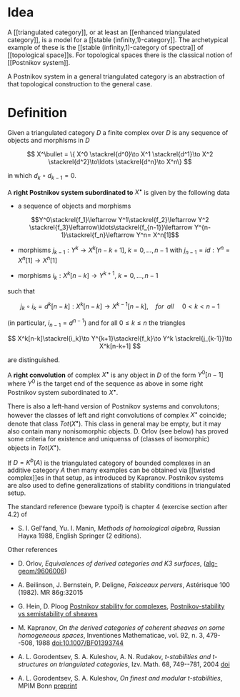 # Idea #

A [[triangulated category]], or at least an [[enhanced triangulated category]], is a model for a [[stable (infinity,1)-category]]. The archetypical example of these is the [[stable (infinity,1)-category of spectra]] of [[topological space]]s. For topological spaces there is the classical notion of [[Postnikov system]].

A Postnikov system in a general triangulated category is an abstraction of that topological construction to the general case.

# Definition #

Given a triangulated category $D$ a finite complex over $D$ is any sequence of objects and morphisms in $D$

$$
X^\bullet = \{ X^0 \stackrel{d^0}\to X^1 \stackrel{d^1}\to X^2 \stackrel{d^2}\to\ldots \stackrel{d^n}\to X^n\}
$$

in which $d_k\circ d_{k-1} = 0$. 

A __right Postnikov system subordinated to__ $X^\bullet$ is given by the following data

* a sequence of objects and morphisms

$$Y^0\stackrel{f_1}\leftarrow Y^1\stackrel{f_2}\leftarrow Y^2 \stackrel{f_3}\leftarrow\ldots\stackrel{f_{n-1}}\leftarrow Y^{n-1}\stackrel{f_n}\leftarrow Y^n= X^n[1]$$

* morphisms $j_{k-1}: Y^k\to X^k[n-k+1]$, $k = 0,\ldots,n-1$ with $j_{n-1} = id : Y^n = X^n[1]\to X^n[1]$

* morphisms $i_k : X^k[n-k]\to Y^{k+1}$, $k = 0,\ldots,n-1$

such that 

$$ j_k\circ i_k = d^k[n-k]: X^k[n-k]\to X^{k-1}[n-k], \,\,\,\,\,\,\,for\,\,\,all\,\,\,\,\,\,\,\,  0\lt k \lt n-1 $$

(in particular, $i_{n-1} = d^{n-1}$) and for all $0\leq k\leq n$ the triangles

$$
 X^k[n-k]\stackrel{i_k}\to Y^{k+1}\stackrel{f_k}\to Y^k
\stackrel{j_{k-1}}\to X^k[n-k+1]
$$

are distinguished.

A __right convolution__ of complex $X^\bullet$ is any object in $D$ of the form $Y^0[n-1]$ where $Y^0$ is the 
target end of the sequence as above in some right Postnikov system subordinated to $X^\bullet$.

There is also a left-hand version of Postnikov systems and convolutons; however the classes of left and right convolutions of complex $X^\bullet$ coincide; denote that class $Tot(X^\bullet)$. This class in general may be empty, but it may also contain many nonisomorphic objects. D. Orlov (see below) has proved some criteria for existence and uniquenss of (classes of isomorphic) objects in $Tot(X^\bullet)$. 

If $D = K^b(A)$ is the triangulated category of bounded complexes in an additive category $A$ then many examples can be obtained via [[twisted complex]]es in that setup, as introduced by Kapranov. Postnikov systems are also used to define generalizations of stability conditions in triangulated setup. 

The standard reference (beware typoi!) is chapter 4 (exercise section after 4.2) of

* S. I. Gel'fand, Yu. I. Manin, _Methods of homological algebra_, Russian Наука 1988, English Springer (2 editions).

Other references

* D. Orlov, _Equivalences of derived categories and K3 surfaces_, ([alg-geom/9606006](http://arxiv.org/abs/alg-geom/9606006)) 

* A. Beilinson, J. Bernstein, P. Deligne, _Faisceaux pervers_, Astérisque 100 (1982). MR 86g:32015

* G. Hein, D. Ploog [Postnikov stability for complexes](www.uni-due.de/~mat903/preprints/hein-ploog-postnikov-stability.pdf ), [Postnikov-stability vs semistability of sheaves](http://www.uni-due.de/~mat903/preprints/hein_ploog_P-stability.pdf)

* M. Kapranov, _On the derived categories of coherent sheaves on some homogeneous spaces_, Inventiones Mathematicae, vol. 92, n. 3, 479--508, 1988 [doi:10.1007/BF01393744](http://dx.doi.org/10.1007/BF01393744)

* A. L. Gorodentsev, S. A. Kuleshov, A. N. Rudakov, _t-stabilities and t-structures on triangulated categories_,
Izv. Math. 68, 749--781, 2004 [doi](http://dx.doi.org/10.1070/IM2004v068n04ABEH000497) 

* A. L. Gorodentsev, S. A. Kuleshov, _On finest and modular t-stabilities_, MPIM Bonn [preprint](http://www.mpim-bonn.mpg.de/preprints/send?bid=2649)